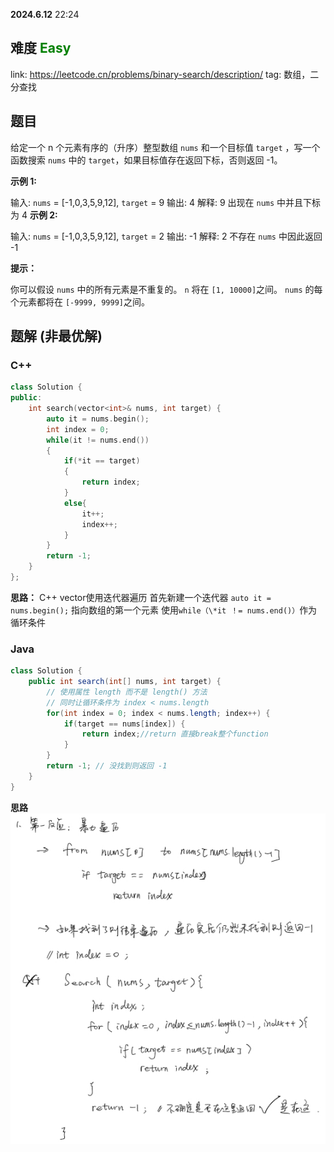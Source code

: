 **2024.6.12**  22:24
## 难度 <span style="color:green">Easy</span>
link: https://leetcode.cn/problems/binary-search/description/
tag: 数组，二分查找
## 题目
给定一个 n 个元素有序的（升序）整型数组 `nums` 和一个目标值 `target`  ，写一个函数搜索 `nums` 中的 `target`，如果目标值存在返回下标，否则返回 -1。


**示例 1:**

输入: `nums` = [-1,0,3,5,9,12], `target` = 9
输出: 4
解释: 9 出现在 `nums` 中并且下标为 4
**示例 2:**

输入: `nums` = [-1,0,3,5,9,12], `target` = 2
输出: -1
解释: 2 不存在 `nums` 中因此返回 -1
 

**提示：**

你可以假设 `nums` 中的所有元素是不重复的。
`n` 将在 `[1, 10000]`之间。
`nums` 的每个元素都将在 `[-9999, 9999]`之间。
## 题解 (非最优解)
### C++
```c++
class Solution {
public:
    int search(vector<int>& nums, int target) {
        auto it = nums.begin();
        int index = 0;
        while(it != nums.end())
        {
            if(*it == target)
            {
                return index;
            }
            else{
                it++;
                index++;
            }
        }
        return -1;
    }
};
```
**思路：**
C++ vector使用迭代器遍历
首先新建一个迭代器
`auto it = nums.begin();`   指向数组的第一个元素
使用`while（\*it ！= nums.end()）`作为循环条件

### Java
```java
class Solution {
    public int search(int[] nums, int target) {
        // 使用属性 length 而不是 length() 方法
        // 同时让循环条件为 index < nums.length
        for(int index = 0; index < nums.length; index++) {
            if(target == nums[index]) {
                return index;//return 直接break整个function
            }
        }
        return -1; // 没找到则返回 -1
    }
}
```
**思路**<br>
<img src='./image/704-img1.png'>